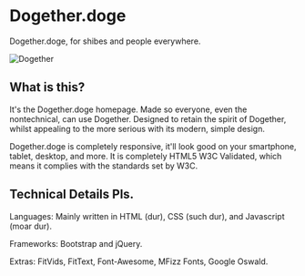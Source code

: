 # Dogether.doge

Dogether.doge, for shibes and people everywhere.

![Dogether](https://Dogether.dog/assets/img/avatar.png)

## What is this?
It's the Dogether.doge homepage. Made so everyone, even the nontechnical, can use Dogether.
Designed to retain the spirit of Dogether, whilst appealing to the more serious with its modern, simple design.

Dogether.doge is completely responsive, it'll look good on your smartphone, tablet, desktop, and more.
It is completely HTML5 W3C Validated, which means it complies with the standards set by W3C.

## Technical Details Pls.
Languages:
Mainly written in HTML (dur), CSS (such dur), and Javascript (moar dur).

Frameworks:
Bootstrap and jQuery.

Extras:
FitVids, FitText, Font-Awesome, MFizz Fonts, Google Oswald.
